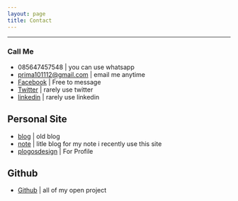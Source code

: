 ```yaml
---
layout: page
title: Contact
---
```

***

### Call Me

* 085647457548 | you can use whatsapp
* prima101112@gmail.com | email me anytime
* [Facebook](https://www.facebook.com/prima.adi.p) | Free to message
* [Twitter](https://twitter.com/prima101112) | rarely use twitter
* [linkedin](https://www.linkedin.com/profile/view?id=AAMAAAtnBsAB5cYX_eghw1zzQ_kW9KvxNG_aIOM&trk=hp-identity-name) | rarely use linkedin

## Personal Site
* [blog](http://primaadi.net) | old blog
* [note](http://note.primaadi.net) | litle blog for my note i recently use this site
* [plogosdesign](http://plogosdesign.com) | For Profile

## Github
* [Github](https://github.com/prima101112) | all of my open project
